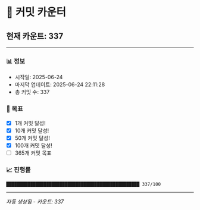 # 🔢 커밋 카운터

## 현재 카운트: 337

---

### 📊 정보
- 시작일: 2025-06-24
- 마지막 업데이트: 2025-06-24 22:11:28
- 총 커밋 수: 337

### 🎯 목표
- [x] 1개 커밋 달성!
- [x] 10개 커밋 달성!
- [x] 50개 커밋 달성!
- [x] 100개 커밋 달성!
- [ ] 365개 커밋 목표

### 📈 진행률
```
██████████████████████████████████████████████████ 337/100
```

---
*자동 생성됨 - 카운트: 337*
